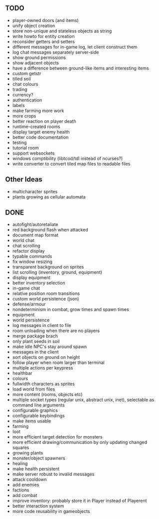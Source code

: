 
## TODO

- player-owned doors (and items)
- unify object creation
- store non-unique and stateless objects as string
- write howto for entity creation
- reconsider getters and setters
- different messages for in-game log, let client construct them
- log chat messages separately server-side
- show ground permissions
- show adjacent objects
- have a difference between ground-like items and interesting items
- custom getstr
- tilled soil
- chat colours
- trading
- currency?
- authentication
- labels
- make farming more work
- more crops
- better reaction on player death
- runtime-created rooms
- display target enemy health
- better code documentation
- testing
- tutorial room
- support websockets
- windows comptibility (libtcod/tdl instead of ncurses?)
- write converter to convert tiled map files to readable files

## Other Ideas

- multicharacter sprites
- plants growing as cellular automata

## DONE

- autofight/autoretaliate
- red background flash when attacked
- document map format
- world chat
- chat scrolling
- refactor display
- typable commands
- fix window resizing
- transparent background on sprites
- list scrolling (inventory, ground, equipment)
- display equipment
- better inventory selection
- in-game chat
- relative position room transitions
- custom world persistence (json)
- defense/armour
- nondeterminism in combat, grow times and spawn times
- equipment
- world persistence
- log messages in client to file
- room unloading when there are no players
- merge package brach
- only plant seeds in soil
- make idle NPC's stay around spawn
- messages in the client
- sort objects on ground on height
- follow player when room larger than terminal
- multiple actions per keypress
- healthbar
- colours
- fullwidth characters as sprites
- load world from files
- more content (rooms, objects etc)
- multiple socket types (regular unix, abstract unix, inet), selectable as command line arguments
- configurable graphics
- configurable keybindings
- make items usable
- farming
- loot
- more efficient target detection for monsters
- more efficient drawing/communication by only updating changed squares
- growing plants
- monster/object spawners
- healing
- make health persistent
- make server robust to invalid messages
- attack cooldown
- add enemies
- factions
- add combat
- improve inventory: probably store it in Player instead of Playerent
- better interaction system
- more code reusability in gameobjects

